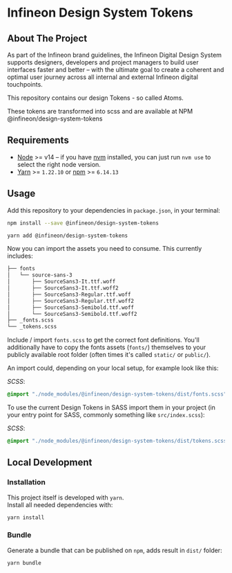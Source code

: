 # Infineon Design System Tokens
<!-- ABOUT THE PROJECT -->
## About The Project

As part of the Infineon brand guidelines, the Infineon Digital Design System supports designers, developers and project managers to build user interfaces faster and better – with the ultimate goal to create a coherent and optimal user journey across all internal and external Infineon digital touchpoints.

This repository contains our design Tokens - so called Atoms.

These tokens are transformed into scss and are available at NPM @infineon/design-system-tokens

## Requirements

- [Node](https://nodejs.org/en/) >= v14 – if you have [nvm](https://github.com/creationix/nvm#node-version-manager---) installed, you can just run `nvm use` to select the right node version.
- [Yarn](https://classic.yarnpkg.com/en/) >= `1.22.10` or [npm](https://www.npmjs.com/) >= `6.14.13`

## Usage

Add this repository to your dependencies in `package.json`, in your terminal:
```bash
npm install --save @infineon/design-system-tokens
```

```bash
yarn add @infineon/design-system-tokens
```

Now you can import the assets you need to consume. This currently includes:
```bash
├── fonts
│   └── source-sans-3
│       ├── SourceSans3-It.ttf.woff
│       ├── SourceSans3-It.ttf.woff2
│       ├── SourceSans3-Regular.ttf.woff
│       ├── SourceSans3-Regular.ttf.woff2
│       ├── SourceSans3-Semibold.ttf.woff
│       └── SourceSans3-Semibold.ttf.woff2
├── _fonts.scss
└── _tokens.scss
```

Include / import `fonts.scss` to get the correct font definitions. You'll additionally have to copy the fonts assets (`fonts/`) themselves to your publicly available root folder (often times it's called `static/` or `public/`).

An import could, depending on your local setup, for example look like this:

*SCSS*:
```scss
@import "./node_modules/@infineon/design-system-tokens/dist/fonts.scss";
```

To use the current Design Tokens in SASS import them in your project (in your entry point for SASS, commonly something like `src/index.scss`):

*SCSS*:
```scss
@import "./node_modules/@infineon/design-system-tokens/dist/tokens.scss";
```

## Local Development

### Installation

This project itself is developed with `yarn`.  
Install all needed dependencies with:

```bash
yarn install
```

### Bundle

Generate a bundle that can be published on `npm`, adds result in `dist/` folder: 

```bash
yarn bundle
```
